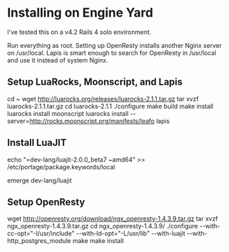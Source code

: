 # Installing on Engine Yard

I've tested this on a v4.2 Rails 4 solo environment.

Run everything as root. Setting up OpenResty installs another Nginx server on /usr/local. Lapis is smart enough to search for OpenResty in /usr/local and use it instead of system Nginx.

## Setup LuaRocks, Moonscript, and Lapis

  cd ~
  wget http://luarocks.org/releases/luarocks-2.1.1.tar.gz
  tar xvzf luarocks-2.1.1.tar.gz
  cd luarocks-2.1.1
  ./configure
  make build
  make install
  luarocks install moonscript
  luarocks install --server=http://rocks.moonscript.org/manifests/leafo lapis

## Install LuaJIT
  
  echo "=dev-lang/luajit-2.0.0_beta7 ~amd64" >> /etc/portage/package.keywords/local

  emerge dev-lang/luajit

## Setup OpenResty

  wget http://openresty.org/download/ngx_openresty-1.4.3.9.tar.gz
  tar xvzf ngx_openresty-1.4.3.9.tar.gz
  cd ngx_openresty-1.4.3.9/
  ./configure --with-cc-opt="-I/usr/include" --with-ld-opt="-L/usr/lib" --with-luajit --with-http_postgres_module
  make
  make install


